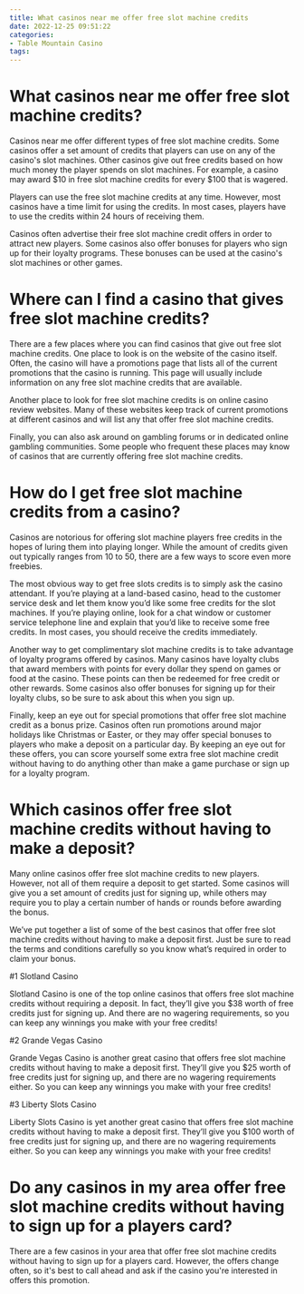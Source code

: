 ```yaml
---
title: What casinos near me offer free slot machine credits
date: 2022-12-25 09:51:22
categories:
- Table Mountain Casino
tags:
---
```



#  What casinos near me offer free slot machine credits?

Casinos near me offer different types of free slot machine credits. Some casinos offer a set amount of credits that players can use on any of the casino's slot machines. Other casinos give out free credits based on how much money the player spends on slot machines. For example, a casino may award $10 in free slot machine credits for every $100 that is wagered.

Players can use the free slot machine credits at any time. However, most casinos have a time limit for using the credits. In most cases, players have to use the credits within 24 hours of receiving them.

Casinos often advertise their free slot machine credit offers in order to attract new players. Some casinos also offer bonuses for players who sign up for their loyalty programs. These bonuses can be used at the casino's slot machines or other games.

#  Where can I find a casino that gives free slot machine credits?

There are a few places where you can find casinos that give out free slot machine credits. One place to look is on the website of the casino itself. Often, the casino will have a promotions page that lists all of the current promotions that the casino is running. This page will usually include information on any free slot machine credits that are available.

Another place to look for free slot machine credits is on online casino review websites. Many of these websites keep track of current promotions at different casinos and will list any that offer free slot machine credits.

Finally, you can also ask around on gambling forums or in dedicated online gambling communities. Some people who frequent these places may know of casinos that are currently offering free slot machine credits.

#  How do I get free slot machine credits from a casino?

Casinos are notorious for offering slot machine players free credits in the hopes of luring them into playing longer. While the amount of credits given out typically ranges from 10 to 50, there are a few ways to score even more freebies.

The most obvious way to get free slots credits is to simply ask the casino attendant. If you’re playing at a land-based casino, head to the customer service desk and let them know you’d like some free credits for the slot machines. If you’re playing online, look for a chat window or customer service telephone line and explain that you’d like to receive some free credits. In most cases, you should receive the credits immediately.

Another way to get complimentary slot machine credits is to take advantage of loyalty programs offered by casinos. Many casinos have loyalty clubs that award members with points for every dollar they spend on games or food at the casino. These points can then be redeemed for free credit or other rewards. Some casinos also offer bonuses for signing up for their loyalty clubs, so be sure to ask about this when you sign up.

Finally, keep an eye out for special promotions that offer free slot machine credit as a bonus prize. Casinos often run promotions around major holidays like Christmas or Easter, or they may offer special bonuses to players who make a deposit on a particular day. By keeping an eye out for these offers, you can score yourself some extra free slot machine credit without having to do anything other than make a game purchase or sign up for a loyalty program.

#  Which casinos offer free slot machine credits without having to make a deposit?

Many online casinos offer free slot machine credits to new players. However, not all of them require a deposit to get started. Some casinos will give you a set amount of credits just for signing up, while others may require you to play a certain number of hands or rounds before awarding the bonus.

We’ve put together a list of some of the best casinos that offer free slot machine credits without having to make a deposit first. Just be sure to read the terms and conditions carefully so you know what’s required in order to claim your bonus.

#1 Slotland Casino

Slotland Casino is one of the top online casinos that offers free slot machine credits without requiring a deposit. In fact, they’ll give you $38 worth of free credits just for signing up. And there are no wagering requirements, so you can keep any winnings you make with your free credits!

#2 Grande Vegas Casino

Grande Vegas Casino is another great casino that offers free slot machine credits without having to make a deposit first. They’ll give you $25 worth of free credits just for signing up, and there are no wagering requirements either. So you can keep any winnings you make with your free credits!

#3 Liberty Slots Casino

Liberty Slots Casino is yet another great casino that offers free slot machine credits without having to make a deposit first. They’ll give you $100 worth of free credits just for signing up, and there are no wagering requirements either. So you can keep any winnings you make with your free credits!

#  Do any casinos in my area offer free slot machine credits without having to sign up for a players card?

There are a few casinos in your area that offer free slot machine credits without having to sign up for a players card. However, the offers change often, so it's best to call ahead and ask if the casino you're interested in offers this promotion.